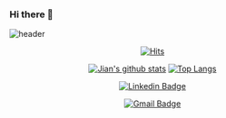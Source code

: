 ### Hi there 👋

<!--
**hjw705/hjw705** is a ✨ _special_ ✨ repository because its `README.md` (this file) appears on your GitHub profile.

Here are some ideas to get you started:

- 🔭 I’m currently working on ...
- 🌱 I’m currently learning ...
- 👯 I’m looking to collaborate on ...
- 🤔 I’m looking for help with ...
- 💬 Ask me about ...
- 📫 How to reach me: ...
- 😄 Pronouns: ...
- ⚡ Fun fact: ...
-->
  ![header](https://capsule-render.vercel.app/api?type=waving&color=F8E2CF&height=300&section=header&text=Jian's%20Github&fontColor=363636&fontBg=f7f5f5&fontSize=40)
  
  <div align=center>
	
  [![Hits](https://hits.seeyoufarm.com/api/count/incr/badge.svg?url=https%3A%2F%2Fgithub.com%2Fhjw705)](https://hits.seeyoufarm.com) 
	
  [![Jian's github stats](https://github-readme-stats.vercel.app/api?username=hjw705&show_icons=true&theme=dracula)](https://github.com/anuraghazra/github-readme-stats)
  [![Top Langs](https://github-readme-stats.vercel.app/api/top-langs/?username=hjw705&layout=compact&theme=dracula)](https://github.com/anuraghazra/github-readme-stats)
  
    
  [![Linkedin Badge](https://img.shields.io/badge/-LinkedIn-blue?style=flat-square&logo=Linkedin&logoColor=white&link=https://www.linkedin.com/in/hjw705/)](https://www.linkedin.com/in/hjw705/)
 
  
  [![Gmail Badge](https://img.shields.io/badge/Gmail-d14836?style=flat-square&logo=Gmail&logoColor=white&link=mailto:luckywon88@gmail.com)](mailto:luckywon88@gmail.com)
	
 
  
